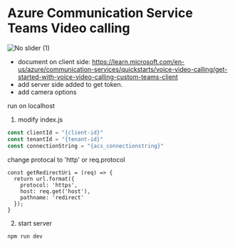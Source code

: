 # Azure Communication Service Teams Video calling
![No slider (1)](https://github.com/Cartier0745/testascweb/assets/102744633/2e56d4e4-c175-44c0-8e64-ddc11067f718)

- document on client side: https://learn.microsoft.com/en-us/azure/communication-services/quickstarts/voice-video-calling/get-started-with-voice-video-calling-custom-teams-client
- add server side added to get token.
- add camera options


run on localhost

1. modify index.js

```javascript
const clientId = "{client-id}"
const tenantId = "{tenant-id}"
const connectionString = "{acs_connectionstring}"

```
change protocal to 'http' or req.protocol
```
const getRedirectUri = (req) => {
  return url.format({
    protocol: 'https',
    host: req.get('host'),
    pathname: 'redirect'
  });
}
```

2. start server
```javascript
npm run dev
```

